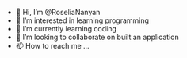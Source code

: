 - 👋 Hi, I’m @RoseliaNanyan
- 👀 I’m interested in learning programming
- 🌱 I’m currently learning coding
- 💞️ I’m looking to collaborate on built an application
- 📫 How to reach me ...

<!---
RoseliaNanyan/RoseliaNanyan is a ✨ special ✨ repository because its `README.md` (this file) appears on your GitHub profile.
You can click the Preview link to take a look at your changes.
--->

